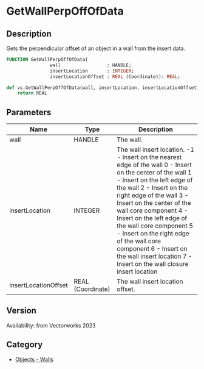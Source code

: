 # GetWallPerpOffOfData

## Description
Gets the perpendicular offset of an object in a wall from the insert data.

```pascal
FUNCTION GetWallPerpOffOfData(
				wall                 : HANDLE;
				insertLocation       : INTEGER;
				insertLocationOffset : REAL (Coordinate)): REAL;
```

```python
def vs.GetWallPerpOffOfData(wall, insertLocation, insertLocationOffset):
    return REAL
```

## Parameters
|Name|Type|Description|
|---|---|---|
|wall|HANDLE|The wall.|
|insertLocation|INTEGER|The wall insert location.  -1 - Insert on the nearest edge of the wall 0 - Insert on the center of the wall 1 - Insert on the left edge of the wall 2 - Insert on the right edge of the wall 3 - Insert on the center of the wall core component 4 - Insert on the left edge of the wall core component 5 - Insert on the right edge of the wall core component 6 - Insert on the wall insert location 7 - Insert on the wall closure insert location|
|insertLocationOffset|REAL (Coordinate)|The wall insert location offset.|

## Version
Availability: from Vectorworks 2023

## Category
* [Objects - Walls](../Categories/Objects%20-%20Walls.md)
